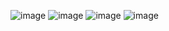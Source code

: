 ![image](https://user-images.githubusercontent.com/119584508/205416483-ed2698e8-2686-449e-bfcc-7dc21f0b771c.png)
![image](https://user-images.githubusercontent.com/119584508/205416496-947cfbce-67d4-4c0c-b649-b455a9432f1f.png)
![image](https://user-images.githubusercontent.com/119584508/205416596-7532a7cd-8356-4968-866a-7cc2112a6b67.png)
![image](https://user-images.githubusercontent.com/119584508/205416551-dd9fec6f-a0d1-4990-8a9d-5f363d471a8f.png)
